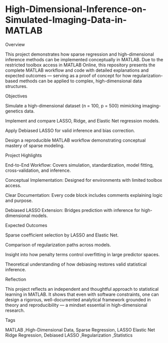 # High-Dimensional-Inference-on-Simulated-Imaging-Data-in-MATLAB
Overview

This project demonstrates how sparse regression and high-dimensional inference methods can be implemented conceptually in MATLAB.
Due to the restricted toolbox access in MATLAB Online, this repository presents the complete MATLAB workflow and code with detailed explanations and expected outcomes — serving as a proof of concept for how regularization-based methods can be applied to complex, high-dimensional data structures.

Objectives

Simulate a high-dimensional dataset (n = 100, p = 500) mimicking imaging-genetics data.

Implement and compare LASSO, Ridge, and Elastic Net regression models.

Apply Debiased LASSO for valid inference and bias correction.

Design a reproducible MATLAB workflow demonstrating conceptual mastery of sparse modeling.

Project Highlights

End-to-End Workflow: Covers simulation, standardization, model fitting, cross-validation, and inference.

Conceptual Implementation: Designed for environments with limited toolbox access.

Clear Documentation: Every code block includes comments explaining logic and purpose.

Debiased LASSO Extension: Bridges prediction with inference for high-dimensional models.

Expected Outcomes

Sparse coefficient selection by LASSO and Elastic Net.

Comparison of regularization paths across models.

Insight into how penalty terms control overfitting in large predictor spaces.

Theoretical understanding of how debiasing restores valid statistical inference.

Reflection

This project reflects an independent and thoughtful approach to statistical learning in MATLAB.
It shows that even with software constraints, one can design a rigorous, well-documented analytical framework grounded in theory and reproducibility — a mindset essential in high-dimensional research.

Tags

MATLAB ,High-Dimensional Data, Sparse Regression, LASSO Elastic Net Ridge Regression, Debiased LASSO ,Regularization ,Statistics
